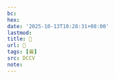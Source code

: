 ```yaml
---
bc:
hex:
date: '2025-10-13T10:28:31+08:00'
lastmod:
title: 􅢻
url: 􅢻
tags: [䶴]
src: DCCV
note:
---
```

